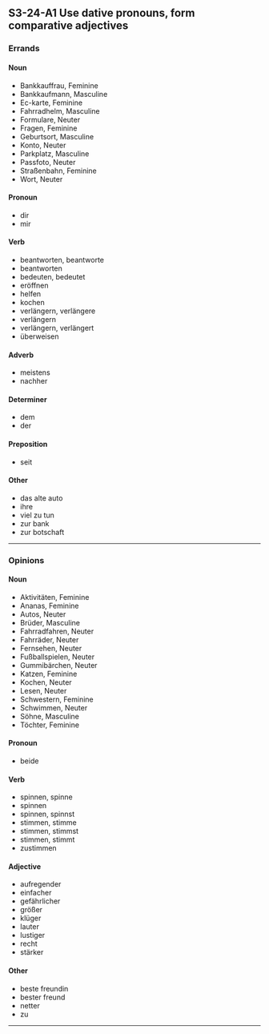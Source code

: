 ## S3-24-A1 Use dative pronouns, form comparative adjectives
### Errands
#### Noun
- Bankkauffrau, Feminine
- Bankkaufmann, Masculine
- Ec-karte, Feminine
- Fahrradhelm, Masculine
- Formulare, Neuter
- Fragen, Feminine
- Geburtsort, Masculine
- Konto, Neuter
- Parkplatz, Masculine
- Passfoto, Neuter
- Straßenbahn, Feminine
- Wort, Neuter
#### Pronoun
- dir
- mir
#### Verb
- beantworten, beantworte
- beantworten
- bedeuten, bedeutet
- eröffnen
- helfen
- kochen
- verlängern, verlängere
- verlängern
- verlängern, verlängert
- überweisen
#### Adverb
- meistens
- nachher
#### Determiner
- dem
- der
#### Preposition
- seit
#### Other
- das alte auto
- ihre
- viel zu tun
- zur bank
- zur botschaft
---
### Opinions
#### Noun
- Aktivitäten, Feminine
- Ananas, Feminine
- Autos, Neuter
- Brüder, Masculine
- Fahrradfahren, Neuter
- Fahrräder, Neuter
- Fernsehen, Neuter
- Fußballspielen, Neuter
- Gummibärchen, Neuter
- Katzen, Feminine
- Kochen, Neuter
- Lesen, Neuter
- Schwestern, Feminine
- Schwimmen, Neuter
- Söhne, Masculine
- Töchter, Feminine
#### Pronoun
- beide
#### Verb
- spinnen, spinne
- spinnen
- spinnen, spinnst
- stimmen, stimme
- stimmen, stimmst
- stimmen, stimmt
- zustimmen
#### Adjective
- aufregender
- einfacher
- gefährlicher
- größer
- klüger
- lauter
- lustiger
- recht
- stärker
#### Other
- beste freundin
- bester freund
- netter
- zu
---
